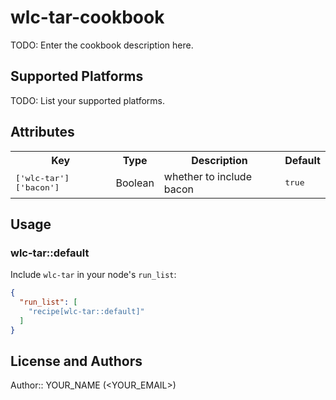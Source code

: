 # wlc-tar-cookbook

TODO: Enter the cookbook description here.

## Supported Platforms

TODO: List your supported platforms.

## Attributes

<table>
  <tr>
    <th>Key</th>
    <th>Type</th>
    <th>Description</th>
    <th>Default</th>
  </tr>
  <tr>
    <td><tt>['wlc-tar']['bacon']</tt></td>
    <td>Boolean</td>
    <td>whether to include bacon</td>
    <td><tt>true</tt></td>
  </tr>
</table>

## Usage

### wlc-tar::default

Include `wlc-tar` in your node's `run_list`:

```json
{
  "run_list": [
    "recipe[wlc-tar::default]"
  ]
}
```

## License and Authors

Author:: YOUR_NAME (<YOUR_EMAIL>)
